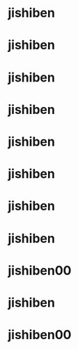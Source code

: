# jishiben
# jishiben
# jishiben
# jishiben
# jishiben
# jishiben
# jishiben
# jishiben
# jishiben00
# jishiben
# jishiben00
